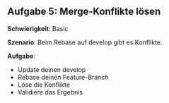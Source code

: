 ## Aufgabe 5: Merge-Konflikte lösen

**Schwierigkeit**: Basic  

**Szenario**: Beim Rebase auf develop gibt es Konflikte.  

**Aufgabe**:

- Update deinen develop
- Rebase deinen Feature-Branch
- Löse die Konflikte
- Validiere das Ergebnis

